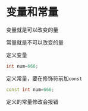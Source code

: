 # 变量和常量

变量就是可以改变的量

常量就是不可以改变的量

定义变量

```c++
int num=666;
```

定义常量，要在修饰符前加`const` 

```c++
const int num=666;
```

定义的常量修改会报错